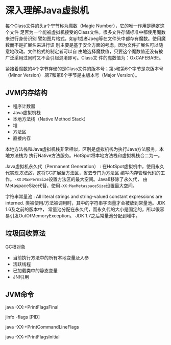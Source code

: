 # 深入理解Java虚拟机

每个Class文件的头a个宁节称为魔数（Magic Number），它的唯一作用是确定这个文件
足否为一个能被虚拟机接受的Class文件。很多文件存储标准中都使用魔数来进行身份识别
譬如图片格式，如gif或者Jpeg等在文件头中都存有魔数。使用魔数而不是扩展名来进行识
别主要是基于安全方面的考虑，因为文件扩展名可以随意地改动。文件格式的制定者可以自
由地选择魔数值，只要这个魔数值还没有被广泛采用过同时又不会引起混淆即可。Class文
件的魔数值为：OxCAFEBABE。

紧接着魔数的4个字节存储的是Class文件的版本号；第s和第6个字节是次版本号
（Minor Version）.第7和第8个字节是主版本号（Major Version）。


## JVM内存结构

- 程序计数器
- Java虚拟机栈
- 本地方法栈（Native Method Stack）
- 堆
- 方法区
- 直接内存

本地方法栈和Java虚拟机栈非常相似，区别是虚拟机栈为执行Java方法服务，本地方法栈为
执行Native方法服务。HotSpot将本地方法栈和虚拟机栈合二为一。

Java虚拟机永久代（Permanent Generation）
: 在HotSpot虚拟机中，使用永久代实现*方法区*，这将GC扩展至方法区，省去专门为方法区
  编写内存管理代码的工作。`-XX:MaxPermSize`设置方法区的最大空间。Java8移除了永久代，
  由MetaspaceSize代替，使用`-XX:MaxMetaspaceSize`设置最大空间。

字符串常量池
: All literal strings and string-valued constant expressions are interned.
  类被使用/方法被调用时，其中的字符串字面量才会被放到常量池。JDK 1.6及之前的版本中，
  常量池分配在永久代，而永久代的大小是固定的，所以很容易引发OutOfMemoryException。
  JDK 1.7之后常量池分配到堆中。


## 垃圾回收算法

GC根对象
- 当前执行方法中的所有本地变量及入参
- 活跃线程
- 已加载类中的静态变量
- JNI引用


## JVM命令

java -XX:+PrintFlagsFinal

jinfo -flags [PID]

java -XX:+PrintCommandLineFlags

java -XX:+PrintFlagsInitial
